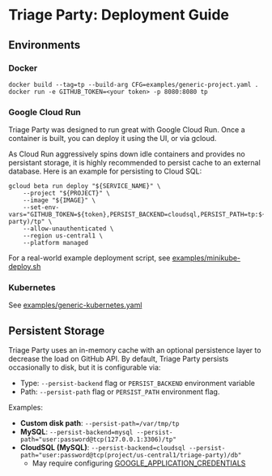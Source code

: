 # Triage Party: Deployment Guide

## Environments

### Docker

```shell
docker build --tag=tp --build-arg CFG=examples/generic-project.yaml .
docker run -e GITHUB_TOKEN=<your token> -p 8080:8080 tp
```

### Google Cloud Run

Triage Party was designed to run great with Google Cloud Run. Once a container is built, you can deploy it using the UI, or via gcloud.

As Cloud Run aggressively spins down idle containers and provides no persistant storage, it is highly recommended to persist cache to an external database. Here is an example for persisting to Cloud SQL:

```shell
gcloud beta run deploy "${SERVICE_NAME}" \
    --project "${PROJECT}" \
    --image "${IMAGE}" \
    --set-env-vars="GITHUB_TOKEN=${token},PERSIST_BACKEND=cloudsql,PERSIST_PATH=tp:${DB_PASS}@tcp(project/region/triage-party)/tp" \
    --allow-unauthenticated \
    --region us-central1 \
    --platform managed
```

For a real-world example deployment script, see [examples/minikube-deploy.sh](examples/minikube-deploy.sh)

### Kubernetes

See [examples/generic-kubernetes.yaml](examples/generic-kubernetes.yaml)

## Persistent Storage

Triage Party uses an in-memory cache with an optional persistence layer to decrease the load on GitHub API. By default, Triage Party persists occasionally to disk, but it is configurable via:

* Type: `--persist-backend` flag or `PERSIST_BACKEND` environment variable
* Path: `--persist-path` flag or `PERSIST_PATH` environment flag.

Examples:

* **Custom disk path**: `--persist-path=/var/tmp/tp`
* **MySQL**: `--persist-backend=mysql --persist-path="user:password@tcp(127.0.0.1:3306)/tp"`
* **CloudSQL (MySQL)**: `--persist-backend=cloudsql --persist-path="user:password@tcp(project/us-central1/triage-party)/db"`
  * May require configuring [GOOGLE_APPLICATION_CREDENTIALS](https://cloud.google.com/docs/authentication/getting-started)
